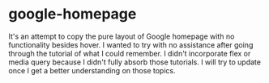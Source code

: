 # google-homepage
It's an attempt to copy the pure layout of Google homepage with no functionality besides hover. I wanted to try with no assistance after going through the tutorial of what I could remember. I didn't incorporate flex or media query because I didn't fully absorb those tutorials. I will try to update once I get a better understanding on those topics. 
